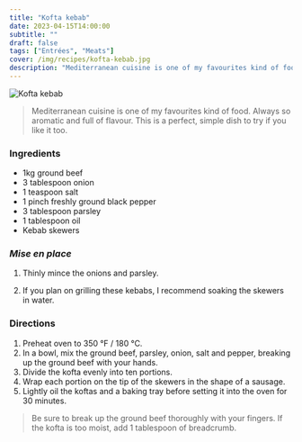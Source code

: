 ```yaml
---
title: "Kofta kebab"
date: 2023-04-15T14:00:00
subtitle: ""
draft: false
tags: ["Entrées", "Meats"]
cover: /img/recipes/kofta-kebab.jpg
description: "Mediterranean cuisine is one of my favourites kind of food. Always so aromatic and full of flavour. This is a perfect, simple dish to try if you like it too."
---
```


<div class="my-flexbox row-collapse center basic-gap" >
  <div>
    <img src="/img/recipes/kofta-kebab.jpg" alt="Kofta kebab" class="cover-img">
  </div>
  <div>
    <blockquote>
      Mediterranean cuisine is one of my favourites kind of food. Always so aromatic and full of flavour. This is a perfect, simple dish to try if you like it too.
    </blockquote>
  </div>
</div>

### Ingredients

- 1kg ground beef
- 3 tablespoon onion
- 1 teaspoon salt
- 1 pinch freshly ground black pepper
- 3 tablespoon parsley
- 1 tablespoon oil
- Kebab skewers

### _Mise en place_

1. Thinly mince the onions and parsley.

2. If you plan on grilling these kebabs, I recommend soaking the skewers in water.

### Directions

1. Preheat oven to 350 °F / 180 °C.
2. In a bowl, mix the ground beef, parsley, onion, salt and pepper, breaking up the ground beef with your hands.
3. Divide the kofta evenly into ten portions.
4. Wrap each portion on the tip of the skewers in the shape of a sausage.
5. Lightly oil the koftas and a baking tray before setting it into the oven for 30 minutes.

> Be sure to break up the ground beef thoroughly with your fingers. If the kofta is too moist, add 1 tablespoon of breadcrumb.